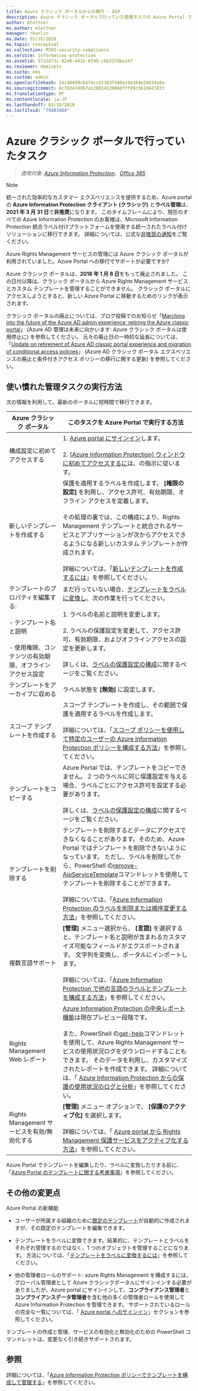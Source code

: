 ```yaml
---
title: Azure クラシック ポータルからの移行 - AIP
description: Azure クラシック ポータルで行っていた管理タスクの Azure Portal での操作に関する概要
author: mlottner
ms.author: mlottner
manager: rkarlin
ms.date: 03/16/2020
ms.topic: conceptual
ms.collection: M365-security-compliance
ms.service: information-protection
ms.assetid: 57a1073c-02e0-441b-bf49-c6b72fdba24f
ms.reviewer: demizets
ms.suite: ems
ms.custom: admin
ms.openlocfilehash: 24c40dd9cb4fdccd2103fd40ac9a104e28934a8a
ms.sourcegitcommit: 8c39347d9b7a120014120860fff89c5616641933
ms.translationtype: MT
ms.contentlocale: ja-JP
ms.lasthandoff: 03/18/2020
ms.locfileid: "79483084"
---
```

# <a name="tasks-that-you-used-to-do-with-the-azure-classic-portal"></a>Azure クラシック ポータルで行っていたタスク

>*適用対象: [Azure Information Protection](https://azure.microsoft.com/pricing/details/information-protection)、[Office 365](https://download.microsoft.com/download/E/C/F/ECF42E71-4EC0-48FF-AA00-577AC14D5B5C/Azure_Information_Protection_licensing_datasheet_EN-US.pdf)*


>[!NOTE] 
> 統一された効率的なカスタマー エクスペリエンスを提供するため、Azure portal の **Azure Information Protection クライアント (クラシック)** と**ラベル管理**は、**2021 年 3 月 31 日**で**非推奨**になります。 このタイムフレームにより、現在のすべての Azure Information Protection のお客様は、Microsoft Information Protection 統合ラベル付けプラットフォームを使用する統一されたラベル付けソリューションに移行できます。 詳細については、公式な[非推奨の通知](https://aka.ms/aipclassicsunset)をご覧ください。


Azure Rights Management サービスの管理には Azure クラシック ポータルが利用されていました。Azure Portal への移行でサポートが必要ですか?

Azure クラシック ポータルは、**2018 年 1 月 8 日**をもって廃止されました。 この日付以降は、クラシック ポータルから Azure Rights Management サービスとカスタム テンプレートを管理することができません。 クラシック ポータルにアクセスしようとすると、新しい Azure Portal に移動するためのリンクが表示されます。

クラシック ポータルの廃止については、ブログ投稿でのお知らせ「[Marching into the future of the Azure AD admin experience: retiring the Azure classic portal](https://cloudblogs.microsoft.com/enterprisemobility/2017/09/18/marching-into-the-future-of-the-azure-ad-admin-experience-retiring-the-azure-classic-portal/)」 (Azure AD 管理は未来に向かいます: Azure クラシック ポータルは使用停止に) を参照してください。 元々の廃止日の一時的な延長については、「[Update on retirement of Azure AD classic portal experience and migration of conditional access policies](https://cloudblogs.microsoft.com/enterprisemobility/2017/11/29/update-on-retirement-of-azure-ad-classic-portal-experience-and-migration-of-conditional-access-policies/)」 (Azure AD クラシック ポータル エクスペリエンスの廃止と条件付きアクセス ポリシーの移行に関する更新) を参照してください。

## <a name="how-to-do-your-familiar-admin-tasks"></a>使い慣れた管理タスクの実行方法

次の情報を利用して、最新のポータルに短時間で移行できます。

|Azure クラシック ポータル|このタスクを Azure Portal で実行する方法
|-----------|--------------------|
|構成設定に初めてアクセスする|1. [Azure portal にサインイン](configure-policy.md#signing-in-to-the-azure-portal)します。<br /><br />2. [ [Azure Information Protection] ウィンドウに初めてアクセスするに](configure-policy.md#to-access-the-azure-information-protection-pane-for-the-first-time)は、の指示に従います。
|新しいテンプレートを作成する|保護を適用するラベルを作成します。 **[権限の設定]** を利用し、アクセス許可、有効期限、オフライン アクセスを定義します。 <br /><br />その処理の裏では、この構成により、Rights Management テンプレートと統合されるサービスとアプリケーションが次からアクセスできるようになる新しいカスタム テンプレートが作成されます。<br /><br />詳細については、「[新しいテンプレートを作成するには](configure-policy-templates.md#to-create-a-new-template)」を参照してください。
|テンプレートのプロパティを編集する: <br /><br />- テンプレート名と説明<br /><br />- 使用権限、コンテンツの有効期限、オフライン アクセス設定|まだ行っていない場合、[テンプレートをラベルに変換し](configure-policy-templates.md#to-convert-templates-to-labels)、次の作業を行ってください。<br /><br />1. ラベルの名前と説明を変更します。<br /><br />2. ラベルの保護設定を変更して、アクセス許可、有効期限、およびオフラインアクセスの設定を更新します。<br /><br />詳しくは、[ラベルの保護設定の構成](configure-policy-protection.md#to-configure-a-label-for-protection-settings)に関するページをご覧ください。
|テンプレートをアーカイブに収める|ラベル状態を **[無効]** に設定します。
|スコープ テンプレートを作成する|スコープ テンプレートを作成し、その範囲で保護を適用するラベルを作成します。 <br /><br />詳細については、「[スコープ ポリシーを使用して特定のユーザーの Azure Information Protection ポリシーを構成する方法](configure-policy-scope.md)」を参照してください。
|テンプレートをコピーする|Azure Portal では、テンプレートをコピーできません。 2 つのラベルに同じ保護設定を与える場合、ラベルごとにアクセス許可を設定する必要があります。 <br /><br />詳しくは、[ラベルの保護設定の構成](configure-policy-protection.md#to-configure-a-label-for-protection-settings)に関するページをご覧ください。
|テンプレートを削除する|テンプレートを削除するとデータにアクセスできなくなることがあります。そのため、Azure Portal ではテンプレートを削除できないようになっています。 ただし、ラベルを削除してから、PowerShell の[remove-AipServiceTemplate](/powershell/module/aipservice/remove-aipservicetemplate)コマンドレットを使用してテンプレートを削除することができます。 <br /><br />詳細については、「[Azure Information Protection のラベルを削除または順序変更する方法](configure-policy-delete-reorder.md)」を参照してください。
|複数言語サポート|**[管理]** メニュー選択から、 **[言語]** を選択すると、テンプレート名と説明が含まれるカスタマイズ可能なフィールドがエクスポートされます。 文字列を変換し、ポータルにインポートします。 <br /><br />詳細については、「[Azure Information Protection で他の言語のラベルとテンプレートを構成する方法](configure-policy-languages.md)」を参照してください。
|Rights Management Web レポート|[Azure Information Protection の中央レポート機能](reports-aip.md)は現在プレビュー段階です。<br /><br />また、PowerShell の[get-help](/powershell/module/aipservice/get-aipserviceuserlog)コマンドレットを使用して、Azure Rights Management サービスの使用状況ログをダウンロードすることもできます。 そのデータを利用し、カスタマイズされたレポートを作成できます。 詳細については、「 [Azure Information Protection からの保護の使用状況のログと分析](log-analyze-usage.md)」を参照してください。
|Rights Management サービスを有効/無効化する|**[管理]** メニュー オプションで、 **[保護のアクティブ化]** を選択します。<br /><br />詳細については、「 [Azure portal から Rights Management 保護サービスをアクティブ化する方法](activate-azure.md)」を参照してください。

Azure Portal でテンプレートを編集したり、ラベルに変換したりする前に、「[Azure Portal のテンプレートに関する考慮事項](configure-policy-templates.md#considerations-for-templates-in-the-azure-portal)」を参照してください。


## <a name="what-else-has-changed"></a>その他の変更点

Azure Portal の新機能:

- ユーザーが所属する組織のために[既定のテンプレート](configure-policy-templates.md#default-templates)が自動的に作成されますが、その既定のテンプレートを編集できます。

- テンプレートをラベルに変換できます。結果的に、テンプレートとラベルをそれぞれ管理するのではなく、1 つのオブジェクトを管理することになります。 方法については、「[テンプレートをラベルに変換するには](configure-policy-templates.md#to-convert-templates-to-labels)」を参照してください。

- 他の管理者ロールのサポート: azure Rights Management を構成するには、グローバル管理者として Azure クラシックポータルにサインインする必要がありましたが、Azure portal にサインインして、**コンプライアンス管理者**と**コンプライアンスデータ管理者**を含む他の多くの管理者ロールを使用して Azure Information Protection を管理できます。 サポートされているロールの完全な一覧については、「 [Azure portal へのサインイン](configure-policy.md#signing-in-to-the-azure-portal)」セクションを参照してください。

テンプレートの作成と管理、サービスの有効化と無効化のための PowerShell コマンドレットは、変更なく引き続きサポートされます。

## <a name="see-also"></a>参照
詳細については、「[Azure Information Protection ポリシーでテンプレートを構成して管理する](configure-policy-templates.md)」を参照してください。

